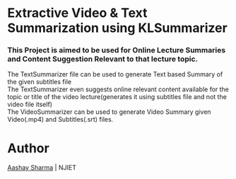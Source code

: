 # Extractive Video & Text Summarization using KLSummarizer
### This Project is aimed to be used for Online Lecture Summaries and Content Suggestion Relevant to that lecture topic.
The TextSummarizer file can be used to generate Text based Summary of the given subtitles file<br />
The TextSummarizer even suggests online relevant content available for the topic or title of the video lecture(generates it using subtitles file and not the video file itself)<br />
The VideoSummarizer can be used to generate Video Summary given Video(.mp4) and Subtitles(.srt) files.    

# Author

<a href="https://github.com/aashay15">Aashay Sharma</a> | NJIET
